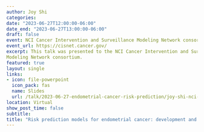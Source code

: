```yaml
---
author: Joy Shi
categories:
date: "2023-06-27T12:00:00-06:00"
date_end: "2023-06-27T13:00:00-06:00"
draft: false
event: NCI Cancer Intervention and Surveillance Modeling Network consortium
event_url: https://cisnet.cancer.gov/
excerpt: This talk was presented to the NCI Cancer Intervention and Surveillance 
Modeling Network consortium.
featured: true
layout: single
links:
- icon: file-powerpoint
  icon_pack: fas
  name: Slides
  url: /talk/2023-06-27-endometrial-cancer-risk-prediction/joy-shi-nci-cisnet-endometrial-cancer-prediction.pdf
location: Virtual
show_post_time: false
subtitle: 
title: "Risk prediction models for endometrial cancer: development and validation in the Epidemiology of Endometrial Cancer Consortium"
---
```

